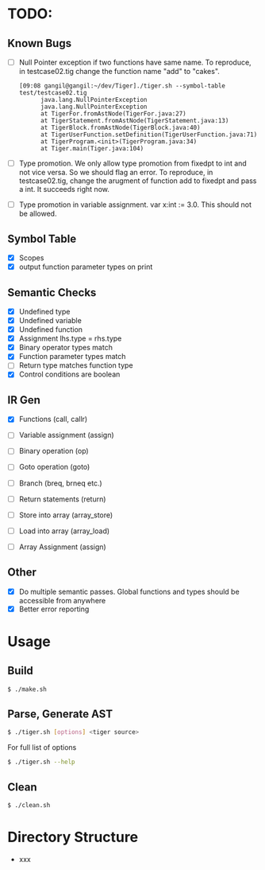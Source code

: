 # TODO:

## Known Bugs

- [ ] Null Pointer exception if two functions have same name. To reproduce, in testcase02.tig change the function name "add" to "cakes".


  ```
  [09:08 gangil@gangil:~/dev/Tiger]./tiger.sh --symbol-table test/testcase02.tig 
        java.lang.NullPointerException
        java.lang.NullPointerException
        at TigerFor.fromAstNode(TigerFor.java:27)
        at TigerStatement.fromAstNode(TigerStatement.java:13)
        at TigerBlock.fromAstNode(TigerBlock.java:40)
        at TigerUserFunction.setDefinition(TigerUserFunction.java:71)
        at TigerProgram.<init>(TigerProgram.java:34)
        at Tiger.main(Tiger.java:104)
   ```
- [ ] Type promotion. We only allow type promotion from fixedpt to int and not vice versa. So we should flag an error.
      To reproduce, in testcase02.tig, change the arugment of function add to fixedpt and pass a int. It succeeds right now.

- [ ] Type promotion in variable assignment. var x:int := 3.0. This should not be allowed.


## Symbol Table

- [x] Scopes
- [x] output function parameter types on print

## Semantic Checks

- [x] Undefined type
- [x] Undefined variable
- [x] Undefined function
- [x] Assignment lhs.type = rhs.type
- [x] Binary operator types match
- [x] Function parameter types match
- [ ] Return type matches function type
- [x] Control conditions are boolean

## IR Gen

- [x] Functions (call, callr)
- [ ] Variable assignment (assign)
- [ ] Binary operation (op)
- [ ] Goto operation (goto) 
- [ ] Branch (breq, brneq etc.)
- [ ] Return statements (return)
- [ ] Store into array (array_store)
- [ ] Load into array (array_load)
- [ ] Array Assignment (assign)


## Other

- [x] Do multiple semantic passes. Global functions and types should be accessible from anywhere
- [x] Better error reporting

# Usage

## Build

```sh
$ ./make.sh
```

## Parse, Generate AST

```sh
$ ./tiger.sh [options] <tiger source>
```

For full list of options
```sh
$ ./tiger.sh --help
```

## Clean

```sh
$ ./clean.sh
```

# Directory Structure

- xxx
